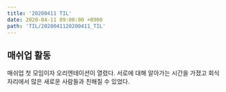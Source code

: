 ```yaml
---
title: '20200411 TIL'
date: 2020-04-11 09:00:00 +0900
path: 'TIL/2020041120200411_TIL'
---
```


## 매쉬업 활동

매쉬업 첫 모임이자 오리엔테이션이 열렸다. 서로에 대해 알아가는 시간을 가졌고 회식자리에서 많은 새로운 사람들과 친해질 수 있었다.
